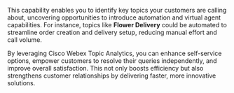 This capability enables you to identify key topics your customers are calling about, uncovering opportunities to introduce automation and virtual agent capabilities. For instance, topics like **Flower Delivery** could be automated to streamline order creation and delivery setup, reducing manual effort and call volume. </br>


By leveraging Cisco Webex Topic Analytics, you can enhance self-service options, empower customers to resolve their queries independently, and improve overall satisfaction. This not only boosts efficiency but also strengthens customer relationships by delivering faster, more innovative solutions.
